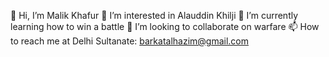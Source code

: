  👋 Hi, I’m Malik Khafur
 👀 I’m interested in Alauddin Khilji
 🌱 I’m currently learning how to win a battle
 💞️ I’m looking to collaborate on warfare
 📫 How to reach me at Delhi Sultanate: barkatalhazim@gmail.com
